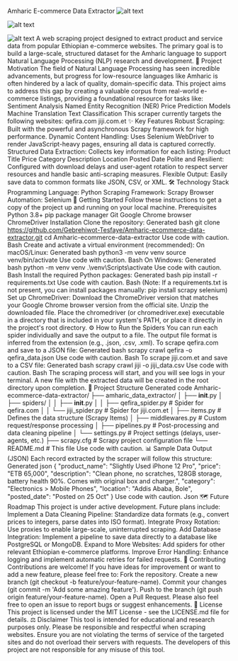 Amharic E-commerce Data Extractor
![alt text](https://img.shields.io/badge/python-3.8+-blue.svg)

![alt text](https://img.shields.io/badge/framework-Scrapy-orange.svg)

![alt text](https://img.shields.io/badge/license-MIT-green.svg)
A web scraping project designed to extract product and service data from popular Ethiopian e-commerce websites. The primary goal is to build a large-scale, structured dataset for the Amharic language to support Natural Language Processing (NLP) research and development.
🎯 Project Motivation
The field of Natural Language Processing has seen incredible advancements, but progress for low-resource languages like Amharic is often hindered by a lack of quality, domain-specific data. This project aims to address this gap by creating a valuable corpus from real-world e-commerce listings, providing a foundational resource for tasks like:
Sentiment Analysis
Named Entity Recognition (NER)
Price Prediction Models
Machine Translation
Text Classification
This scraper currently targets the following websites:
qefira.com
jiji.com.et
✨ Key Features
Robust Scraping: Built with the powerful and asynchronous Scrapy framework for high performance.
Dynamic Content Handling: Uses Selenium WebDriver to render JavaScript-heavy pages, ensuring all data is captured correctly.
Structured Data Extraction: Collects key information for each listing:
Product Title
Price
Category
Description
Location
Posted Date
Polite and Resilient: Configured with download delays and user-agent rotation to respect server resources and handle basic anti-scraping measures.
Flexible Output: Easily save data to common formats like JSON, CSV, or XML.
🛠️ Technology Stack
Programming Language: Python
Scraping Framework: Scrapy
Browser Automation: Selenium
🚀 Getting Started
Follow these instructions to get a copy of the project up and running on your local machine.
Prerequisites
Python 3.8+
pip package manager
Git
Google Chrome browser
ChromeDriver
Installation
Clone the repository:
Generated bash
git clone https://github.com/Gebrehiwot-Tesfaye/Amharic-ecommerce-data-extractor.git
cd Amharic-ecommerce-data-extractor
Use code with caution.
Bash
Create and activate a virtual environment (recommended):
On macOS/Linux:
Generated bash
python3 -m venv venv
source venv/bin/activate
Use code with caution.
Bash
On Windows:
Generated bash
python -m venv venv
.\venv\Scripts\activate
Use code with caution.
Bash
Install the required Python packages:
Generated bash
pip install -r requirements.txt
Use code with caution.
Bash
(Note: If a requirements.txt is not present, you can install packages manually: pip install scrapy selenium)
Set up ChromeDriver:
Download the ChromeDriver version that matches your Google Chrome browser version from the official site.
Unzip the downloaded file.
Place the chromedriver (or chromedriver.exe) executable in a directory that is included in your system's PATH, or place it directly in the project's root directory.
⚙️ How to Run the Spiders
You can run each spider individually and save the output to a file. The output file format is inferred from the extension (e.g., .json, .csv, .xml).
To scrape qefira.com and save to a JSON file:
Generated bash
scrapy crawl qefira -o qefira_data.json
Use code with caution.
Bash
To scrape jiji.com.et and save to a CSV file:
Generated bash
scrapy crawl jiji -o jiji_data.csv
Use code with caution.
Bash
The scraping process will start, and you will see logs in your terminal. A new file with the extracted data will be created in the root directory upon completion.
📂 Project Structure
Generated code
Amharic-ecommerce-data-extractor/
├── amharic_data_extractor/
│   ├── __init__.py
│   ├── spiders/
│   │   ├── __init__.py
│   │   ├── qefira_spider.py     # Spider for qefira.com
│   │   └── jiji_spider.py       # Spider for jiji.com.et
│   ├── items.py                 # Defines the data structure (Scrapy Items)
│   ├── middlewares.py           # Custom request/response processing
│   ├── pipelines.py             # Post-processing and data cleaning pipeline
│   └── settings.py              # Project settings (delays, user-agents, etc.)
├── scrapy.cfg                   # Scrapy project configuration file
└── README.md                    # This file
Use code with caution.
📊 Sample Data Output (JSON)
Each record extracted by the scraper will follow this structure:
Generated json
{
  "product_name": "Slightly Used iPhone 12 Pro",
  "price": "ETB 65,000",
  "description": "Clean phone, no scratches, 128GB storage, battery health 90%. Comes with original box and charger.",
  "category": "Electronics > Mobile Phones",
  "location": "Addis Ababa, Bole",
  "posted_date": "Posted on 25 Oct"
}
Use code with caution.
Json
🗺️ Future Roadmap
This project is under active development. Future plans include:
Implement a Data Cleaning Pipeline: Standardize data formats (e.g., convert prices to integers, parse dates into ISO format).
Integrate Proxy Rotation: Use proxies to enable large-scale, uninterrupted scraping.
Add Database Integration: Implement a pipeline to save data directly to a database like PostgreSQL or MongoDB.
Expand to More Websites: Add spiders for other relevant Ethiopian e-commerce platforms.
Improve Error Handling: Enhance logging and implement automatic retries for failed requests.
🤝 Contributing
Contributions are welcome! If you have ideas for improvement or want to add a new feature, please feel free to:
Fork the repository.
Create a new branch (git checkout -b feature/your-feature-name).
Commit your changes (git commit -m 'Add some amazing feature').
Push to the branch (git push origin feature/your-feature-name).
Open a Pull Request.
Please also feel free to open an issue to report bugs or suggest enhancements.
📜 License
This project is licensed under the MIT License - see the LICENSE.md file for details.
⚖️ Disclaimer
This tool is intended for educational and research purposes only. Please be responsible and respectful when scraping websites. Ensure you are not violating the terms of service of the targeted sites and do not overload their servers with requests. The developers of this project are not responsible for any misuse of this tool.